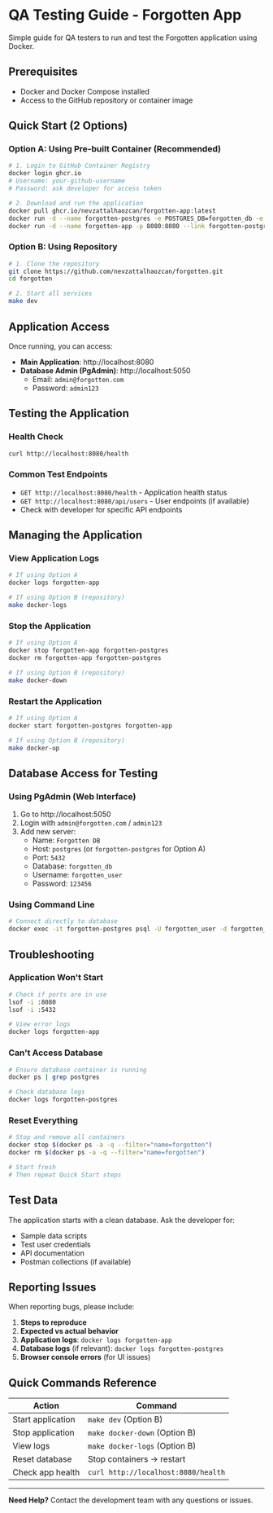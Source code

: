 # QA Testing Guide - Forgotten App

Simple guide for QA testers to run and test the Forgotten application using Docker.

## Prerequisites

- Docker and Docker Compose installed
- Access to the GitHub repository or container image

## Quick Start (2 Options)

### Option A: Using Pre-built Container (Recommended)

```bash
# 1. Login to GitHub Container Registry
docker login ghcr.io
# Username: your-github-username
# Password: ask developer for access token

# 2. Download and run the application
docker pull ghcr.io/nevzattalhaozcan/forgotten-app:latest
docker run -d --name forgotten-postgres -e POSTGRES_DB=forgotten_db -e POSTGRES_USER=forgotten_user -e POSTGRES_PASSWORD=123456 -p 5432:5432 postgres:15-alpine
docker run -d --name forgotten-app -p 8080:8080 --link forgotten-postgres -e DB_URL=postgres://forgotten_user:123456@forgotten-postgres:5432/forgotten_db ghcr.io/nevzattalhaozcan/forgotten-app:latest
```

### Option B: Using Repository

```bash
# 1. Clone the repository
git clone https://github.com/nevzattalhaozcan/forgotten.git
cd forgotten

# 2. Start all services
make dev
```

## Application Access

Once running, you can access:

- **Main Application**: http://localhost:8080
- **Database Admin (PgAdmin)**: http://localhost:5050
  - Email: `admin@forgotten.com`
  - Password: `admin123`

## Testing the Application

### Health Check
```bash
curl http://localhost:8080/health
```

### Common Test Endpoints
- `GET http://localhost:8080/health` - Application health status
- `GET http://localhost:8080/api/users` - User endpoints (if available)
- Check with developer for specific API endpoints

## Managing the Application

### View Application Logs
```bash
# If using Option A
docker logs forgotten-app

# If using Option B (repository)
make docker-logs
```

### Stop the Application
```bash
# If using Option A
docker stop forgotten-app forgotten-postgres
docker rm forgotten-app forgotten-postgres

# If using Option B (repository)
make docker-down
```

### Restart the Application
```bash
# If using Option A
docker start forgotten-postgres forgotten-app

# If using Option B (repository)
make docker-up
```

## Database Access for Testing

### Using PgAdmin (Web Interface)
1. Go to http://localhost:5050
2. Login with `admin@forgotten.com` / `admin123`
3. Add new server:
   - Name: `Forgotten DB`
   - Host: `postgres` (or `forgotten-postgres` for Option A)
   - Port: `5432`
   - Database: `forgotten_db`
   - Username: `forgotten_user`
   - Password: `123456`

### Using Command Line
```bash
# Connect directly to database
docker exec -it forgotten-postgres psql -U forgotten_user -d forgotten_db
```

## Troubleshooting

### Application Won't Start
```bash
# Check if ports are in use
lsof -i :8080
lsof -i :5432

# View error logs
docker logs forgotten-app
```

### Can't Access Database
```bash
# Ensure database container is running
docker ps | grep postgres

# Check database logs
docker logs forgotten-postgres
```

### Reset Everything
```bash
# Stop and remove all containers
docker stop $(docker ps -a -q --filter="name=forgotten")
docker rm $(docker ps -a -q --filter="name=forgotten")

# Start fresh
# Then repeat Quick Start steps
```

## Test Data

The application starts with a clean database. Ask the developer for:
- Sample data scripts
- Test user credentials
- API documentation
- Postman collections (if available)

## Reporting Issues

When reporting bugs, please include:
1. **Steps to reproduce**
2. **Expected vs actual behavior**
3. **Application logs**: `docker logs forgotten-app`
4. **Database logs** (if relevant): `docker logs forgotten-postgres`
5. **Browser console errors** (for UI issues)

## Quick Commands Reference

| Action | Command |
|--------|---------|
| Start application | `make dev` (Option B) |
| Stop application | `make docker-down` (Option B) |
| View logs | `make docker-logs` (Option B) |
| Reset database | Stop containers → restart |
| Check app health | `curl http://localhost:8080/health` |

---

**Need Help?** Contact the development team with any questions or issues.